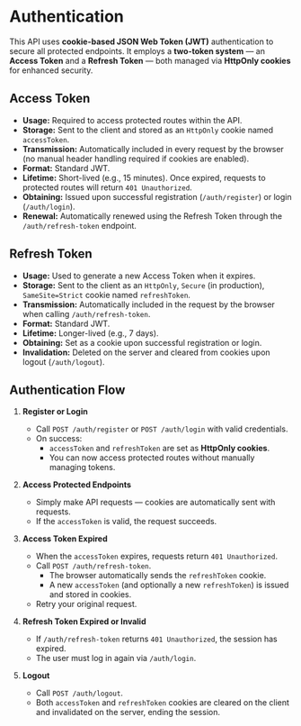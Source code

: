 # Authentication

This API uses **cookie-based JSON Web Token (JWT)** authentication to secure all protected endpoints. It employs a **two-token system** — an **Access Token** and a **Refresh Token** — both managed via **HttpOnly cookies** for enhanced security.

## Access Token

- **Usage:** Required to access protected routes within the API.
- **Storage:** Sent to the client and stored as an `HttpOnly` cookie named `accessToken`.
- **Transmission:** Automatically included in every request by the browser (no manual header handling required if cookies are enabled).
- **Format:** Standard JWT.
- **Lifetime:** Short-lived (e.g., 15 minutes). Once expired, requests to protected routes will return `401 Unauthorized`.
- **Obtaining:** Issued upon successful registration (`/auth/register`) or login (`/auth/login`).
- **Renewal:** Automatically renewed using the Refresh Token through the `/auth/refresh-token` endpoint.

## Refresh Token

- **Usage:** Used to generate a new Access Token when it expires.
- **Storage:** Sent to the client as an `HttpOnly`, `Secure` (in production), `SameSite=Strict` cookie named `refreshToken`.
- **Transmission:** Automatically included in the request by the browser when calling `/auth/refresh-token`.
- **Format:** Standard JWT.
- **Lifetime:** Longer-lived (e.g., 7 days).
- **Obtaining:** Set as a cookie upon successful registration or login.
- **Invalidation:** Deleted on the server and cleared from cookies upon logout (`/auth/logout`).

## Authentication Flow

1. **Register or Login**
   - Call `POST /auth/register` or `POST /auth/login` with valid credentials.
   - On success:
     - `accessToken` and `refreshToken` are set as **HttpOnly cookies**.
     - You can now access protected routes without manually managing tokens.

2. **Access Protected Endpoints**
   - Simply make API requests — cookies are automatically sent with requests.
   - If the `accessToken` is valid, the request succeeds.

3. **Access Token Expired**
   - When the `accessToken` expires, requests return `401 Unauthorized`.
   - Call `POST /auth/refresh-token`.
     - The browser automatically sends the `refreshToken` cookie.
     - A new `accessToken` (and optionally a new `refreshToken`) is issued and stored in cookies.
   - Retry your original request.

4. **Refresh Token Expired or Invalid**
   - If `/auth/refresh-token` returns `401 Unauthorized`, the session has expired.
   - The user must log in again via `/auth/login`.

5. **Logout**
   - Call `POST /auth/logout`.
   - Both `accessToken` and `refreshToken` cookies are cleared on the client and invalidated on the server, ending the session.
